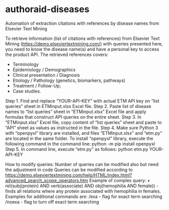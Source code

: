 # authoraid-diseases
Automation of extraction citations with references by disease names from Elsevier Text Mining 

To retrieve information (list of citations with references) from Elsevier Text Mining (https://demo.elseviertextmining.com/) with queries presented here, you need to know the disease name(s) and have a personal key to access the product API. 
The retrieved references covers: 
-	Terminology
-	Epidemiology / Demographics
-	Clinical presentation / Diagnosis 
-	Etiology / Pathology (genetics, biomarkers, pathways) 
-	Treatment / Follow-Up; 
-	Case studies. 

Step 1.
Find and replace “YOUR-API-KEY” with actual ETM API key on “list queries” sheet in ETMinput.xlsx Excel file.
Step 2.
Paste list of disease names to “list queries” sheet in “ETMinput.xlsx” Excel file and apply formulas that construct API queries on the entire sheet.
Step 3.
In “ETMinput.xlsx” Excel file, copy content of “list queries” sheet and paste to “API” sheet as values as instructed in the file.
Step 4.
Make sure Python 3 with “openpyxl” library are installed, and files “ETMinput.xlsx” and “etm.py” are located in the same folder. To install “openpyxl” library, execute the following command in the command line:
python -m pip install openpyxl
Step 5.
In command line, execute “etm.py” as follows:
python etm.py YOUR-API-KEY

How to modify queries:
Number of queries can be modified also but need the adjustment in code
Queries can be modified according to https://demo.elseviertextmining.com/help/HTML/index.html?advanced_search_scope_operators.htm
Example of complex query:
•	rel(subj(protein) AND verb(associate) AND obj(hemophilia AND female)) - finds all relations where any protein associated with hemophilia in females. 
Examples for additional commands are:
/exa - flag for exact term searching
/noexa - flag to turn off exact term searching
